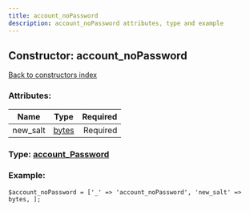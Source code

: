 ```yaml
---
title: account_noPassword
description: account_noPassword attributes, type and example
---
```

## Constructor: account\_noPassword  
[Back to constructors index](index.md)



### Attributes:

| Name     |    Type       | Required |
|----------|:-------------:|---------:|
|new\_salt|[bytes](../types/bytes.md) | Required|



### Type: [account\_Password](../types/account_Password.md)


### Example:

```
$account_noPassword = ['_' => 'account_noPassword', 'new_salt' => bytes, ];
```  

